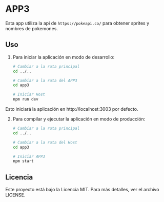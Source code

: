 # APP3

Esta app utiliza la api de `https://pokeapi.co/` para obtener sprites y nombres de pokemones.

## Uso

1. Para iniciar la aplicación en modo de desarrollo:

   ```bash
   # Cambiar a la ruta principal
   cd ../..

   # Cambiar a la ruta del APP3
   cd app3

   # Iniciar Host
   npm run dev
   ```

Esto iniciará la aplicación en http://localhost:3003 por defecto.

2. Para compilar y ejecutar la aplicación en modo de producción:

   ```bash
   # Cambiar a la ruta principal
   cd ../..

   # Cambiar a la ruta del Host
   cd app3

   # Iniciar APP3
   npm start
   ```

## Licencia

Este proyecto está bajo la Licencia MIT. Para más detalles, ver el archivo LICENSE.
